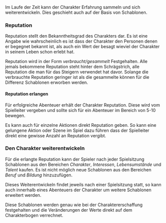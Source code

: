 Im Laufe der Zeit kann der Charakter Erfahrung sammeln und sich weiterentwickeln. Dies geschieht auch auf der Basis von Schablonen.

### Reputation

Reputation stellt den Bekanntheitsgrad des Charakters dar. Es ist eine Angabe wie wahrscheinlich es ist dass der Charakter den Personen denen er begegnet bekannt ist, als auch ein Wert der besagt wieviel der Charakter in seinem Leben schon erlebt hat.

Reputation wird in der Form *verbraucht/gesammelt* Festgehalten. Alle jemals bekommene Reputation steht hinter dem Schrägstrich, alle Reputation die man für das Steigern verwendet hat davor. Solange die verbrauchte Reputation geringer ist als die gesammelte können für die Differenz Schablonen erworben werden.

#### Reputation erlangen

Für erfolgreiche Abenteuer erhält der Charakter Reputation. Diese wird vom Spielleiter vergeben und sollte sich für ein Abenteuer im Bereich von 5-10 bewegen. 

Es kann auch für einzelne Aktionen direkt Reputation geben. So kann eine gelungene Aktion oder Szene im Spiel dazu führen dass der Spielleiter direkt eine gewisse Anzahl an Reputation vergibt.

### Den Charakter weiterentwickeln

Für die erlangte Reputation kann der Spieler nach jeder Spielsitzung Schablonen aus den Bereichen *Charakter*, *Interessen*, *Lebensumstände* und *Talent* kaufen. Es ist nicht möglich neue Schablonen aus den Bereichen *Beruf* und *Bildung* hinzuzufügen.

Dieses Weiterentwickeln findet jeweils nach einer Spielsitzung statt, so kann auch innerhalb eines Abenteuers der Charakter um weitere Schablonen erweitert werden.

Diese Schablonen werden genau wie bei der Charaktererschaffung festgehalten und die Veränderungen der Werte direkt auf dem Charakterbogen verrechnet.